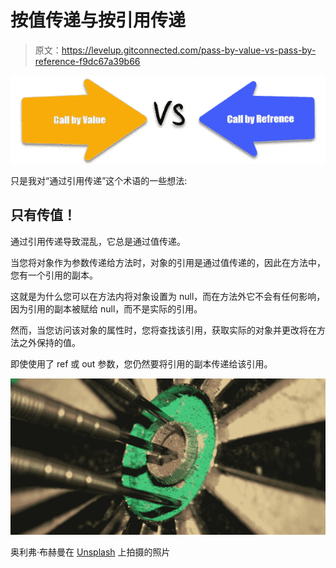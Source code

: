 # 按值传递与按引用传递

> 原文：<https://levelup.gitconnected.com/pass-by-value-vs-pass-by-reference-f9dc67a39b66>

![](img/35644814e1e1961c810568a126207d17.png)

只是我对“通过引用传递”这个术语的一些想法:

## 只有传值！

通过引用传递导致混乱，它总是通过值传递。

当您将对象作为参数传递给方法时，对象的引用是通过值传递的，因此在方法中，您有一个引用的副本。

这就是为什么您可以在方法内将对象设置为 null，而在方法外它不会有任何影响，因为引用的副本被赋给 null，而不是实际的引用。

然而，当您访问该对象的属性时，您将查找该引用，获取实际的对象并更改将在方法之外保持的值。

即使使用了 ref 或 out 参数，您仍然要将引用的副本传递给该引用。

![](img/7669eed4c3b05df8801ca2ef6c87568d.png)

奥利弗·布赫曼在 [Unsplash](https://unsplash.com?utm_source=medium&utm_medium=referral) 上拍摄的照片